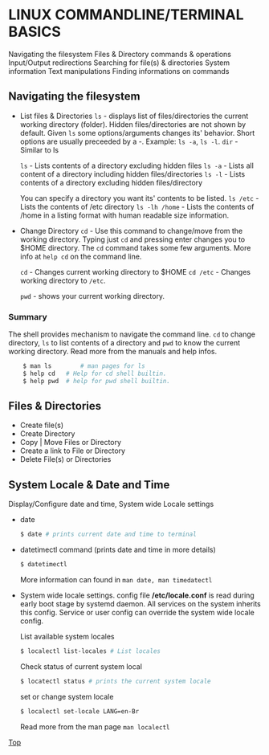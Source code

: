 # LINUX COMMANDLINE/TERMINAL BASICS

Navigating the filesystem
Files & Directory commands & operations
Input/Output redirections
Searching for file(s) & directories
System information
Text manipulations
Finding informations on commands

## Navigating the filesystem
* List files & Directories
	`ls` - displays list of files/directories the current working directory (folder). Hidden files/directories are not shown by default. Given `ls` some options/arguments changes its' behavior. Short options are usually preceeded by a -. Example: `ls -a`, `ls -l`.
	`dir` -   Similar to ls

	`ls` - Lists contents of a directory excluding hidden files
	`ls -a` - Lists all content of a directory including hidden files/directories
	`ls -l` - Lists contents of a directory excluding hidden files/directory

	You can specify a directory you want its' contents to be listed.
	`ls /etc` - Lists the contents of /etc directory
	`ls -lh /home` - Lists the contents of /home in a listing format with human readable size information.
* Change Directory
	`cd` - Use this command to change/move from the working directory. Typing just `cd` and pressing enter changes you to $HOME directory. The `cd` command takes some few arguments. More info at `help cd` on the command line.

	`cd` - Changes current working directory to $HOME
	`cd /etc` - Changes working directory to `/etc`.

	`pwd` - shows your current working directory.

### Summary
The shell provides mechanism to navigate the command line. `cd` to change directory, `ls` to list contents of a directory and `pwd` to know the current working directory.
Read more from the manuals and help infos.

```bash
	$ man ls		# man pages for ls
	$ help cd 	# Help for cd shell builtin.
	$ help pwd 	# help for pwd shell builtin.
```

## Files & Directories
* Create file(s)
* Create Directory
* Copy | Move Files or Directory
* Create a link to File or Directory
* Delete File(s) or Directories

##
## System Locale & Date and Time
Display/Configure date and time, System wide Locale settings

* date 
	```bash
	$ date # prints current date and time to terminal
	```

* datetimectl command (prints date and time in more details)
 	```bash
	$ datetimectl
	```
	More information can found in ```man date, man timedatectl```

* System wide locale settings.
	config file **/etc/locale.conf** is read during early boot stage by systemd daemon.
	All services on the system inherits this config. Service or user config can override the system wide locale config.

	List available system locales
	```bash
	$ localectl list-locales # List locales
	```

	Check status of current system local
	```bash
	$ locatectl status # prints the current system locale
	```

	set or change system locale
	```bash
	$ localectl set-locale LANG=en-Br
	```
	Read more from the man page ```man localectl```

[Top](./0x0_guide_linux_admin.md)

